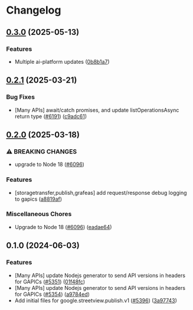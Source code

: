 # Changelog

## [0.3.0](https://github.com/googleapis/google-cloud-node/compare/streetview-publish-v0.2.1...streetview-publish-v0.3.0) (2025-05-13)


### Features

* Multiple ai-platform updates ([0b8b1a7](https://github.com/googleapis/google-cloud-node/commit/0b8b1a75f33bdf94000321d239834b9b10757862))

## [0.2.1](https://github.com/googleapis/google-cloud-node/compare/streetview-publish-v0.2.0...streetview-publish-v0.2.1) (2025-03-21)


### Bug Fixes

* [Many APIs] await/catch promises, and update listOperationsAsync return type ([#6191](https://github.com/googleapis/google-cloud-node/issues/6191)) ([c9adc61](https://github.com/googleapis/google-cloud-node/commit/c9adc6150ad09630854554c2ed7e558fb3e04315))

## [0.2.0](https://github.com/googleapis/google-cloud-node/compare/streetview-publish-v0.1.0...streetview-publish-v0.2.0) (2025-03-18)


### ⚠ BREAKING CHANGES

* upgrade to Node 18 ([#6096](https://github.com/googleapis/google-cloud-node/issues/6096))

### Features

* [storagetransfer,publish,grafeas] add request/response debug logging to gapics ([a8819af](https://github.com/googleapis/google-cloud-node/commit/a8819af1314602e905ef8e582c20b505c466003b))


### Miscellaneous Chores

* Upgrade to Node 18 ([#6096](https://github.com/googleapis/google-cloud-node/issues/6096)) ([eadae64](https://github.com/googleapis/google-cloud-node/commit/eadae64d54e07aa2c65097ea52e65008d4e87436))

## 0.1.0 (2024-06-03)


### Features

* [Many APIs] update Nodejs generator to send API versions in headers for GAPICs ([#5351](https://github.com/googleapis/google-cloud-node/issues/5351)) ([01f48fc](https://github.com/googleapis/google-cloud-node/commit/01f48fce63ec4ddf801d59ee2b8c0db9f6fb8372))
* [Many APIs] update Nodejs generator to send API versions in headers for GAPICs ([#5354](https://github.com/googleapis/google-cloud-node/issues/5354)) ([a9784ed](https://github.com/googleapis/google-cloud-node/commit/a9784ed3db6ee96d171762308bbbcd57390b6866))
* Add initial files for google.streetview.publish.v1 ([#5396](https://github.com/googleapis/google-cloud-node/issues/5396)) ([3a97743](https://github.com/googleapis/google-cloud-node/commit/3a9774328aeebdc48ac718cdac5adcead0ed8312))
